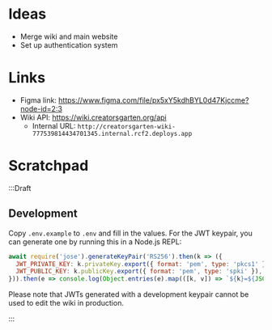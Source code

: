 # Ideas

- Merge wiki and main website
- Set up authentication system

# Links

- Figma link: <https://www.figma.com/file/px5xY5kdhBYL0d47Kjccme?node-id=2:3>
- Wiki API: <https://wiki.creatorsgarten.org/api>
   - Internal URL: `http://creatorsgarten-wiki-777539814434701345.internal.rcf2.deploys.app`

# Scratchpad

:::Draft

## Development

Copy `.env.example` to `.env` and fill in the values. For the JWT keypair, you can generate one by running this in a Node.js REPL:

```js
await require('jose').generateKeyPair('RS256').then(k => ({
  JWT_PRIVATE_KEY: k.privateKey.export({ format: 'pem', type: 'pkcs1' }),
  JWT_PUBLIC_KEY: k.publicKey.export({ format: 'pem', type: 'spki' }),
})).then(e => console.log(Object.entries(e).map(([k, v]) => `${k}=${JSON.stringify(v)}`).join('\n')))
```

Please note that JWTs generated with a development keypair cannot be used to edit the wiki in production.

:::